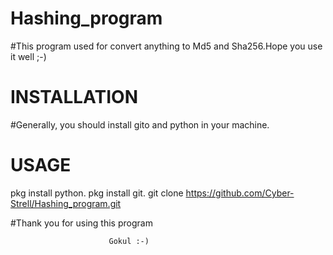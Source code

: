 # Hashing_program
#This program used for convert anything to Md5 and Sha256.Hope you use it well ;-)
#
#

# INSTALLATION
#Generally, you should install gito and python in your machine.
#
#
# USAGE
pkg install python.
pkg install git.
git clone https://github.com/Cyber-Strell/Hashing_program.git

#Thank you for using this program
    
                          Gokul :-)

